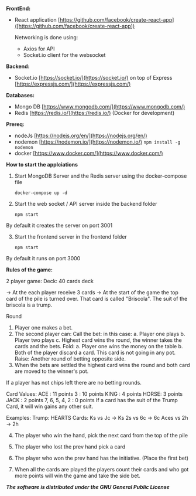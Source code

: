 **FrontEnd:**

  - React application
    [https://github.com/facebook/create-react-app]([https://github.com/facebook/create-react-app])
    
    Networking is done using:
    - Axios for API
    - Socket.io client for the websocket

**Backend:**

- Socket.io [https://socket.io/](https://socket.io/) on top of Express [https://expressjs.com/](https://expressjs.com/)

**Databases:**

  - Mongo DB [https://www.mongodb.com/](https://www.mongodb.com/)
  - Redis [https://redis.io/](https://redis.io/)
  (Docker for development)

**Prereq:**

- nodeJs [https://nodejs.org/en/](https://nodejs.org/en/)
- nodemon [https://nodemon.io/](https://nodemon.io/) `npm install -g nodemon`
- docker [https://www.docker.com/](https://www.docker.com/)

**How to start the applciations**

1) Start MongoDB Server and the Redis server using the docker-compose file

   `docker-compose up -d`
   
2) Start the web socket / API server inside the backend folder

	`npm start`

By default it creates the server on port 3001 

3) Start the frontend server in the frontend folder

	`npm start`

By default it runs on port 3000   

**Rules of the game:**

2 player game:
  Deck: 40 cards deck

  -> At the each player receive 3 cards
  -> At the start of the game the top card of the pile is turned over. That card is called "Briscola".
    The suit of the briscola is a trump.

  Round
  1. Player one makes a bet.
  2. The second player can:
    Call the bet: in this case:
      a. Player one plays
      b. Player two plays
      c. Highest card wins the round, the winner takes the cards and the bets.
    Fold: 
      a. Player one wins the money on the table
      b. Both of the player discard a card. This card is not going in any pot.
    Raise: Another round of betting opposite side.
  3. When the bets are settled the highest card wins the round and both card are moved to the winner's pot.
  
  If a player has not chips left there are no betting rounds.

  Card Values:
   ACE : 11 points
   3 : 10 points
   KING : 4 points
   HORSE: 3 points
   JACK : 2 points
   7, 6, 5, 4, 2 : 0 points
  If a card has the suit of the Trump Card, it will win gains any other suit.

  Examples:
    Trump: HEARTS
    Cards:
      Ks vs Jc -> Ks
      2s vs 6c -> 6c
      Aces vs 2h -> 2h

  4. The player who win the hand, pick the next card from the top of the pile
  5. The player who lost the prev hand pick a card
  6. The player who won the prev hand has the initiative. (Place the first bet)

  7. When all the cards are played the players count their cards and who got more points will win the game and take the side bet.

***The software is distributed under the GNU General Public License***
